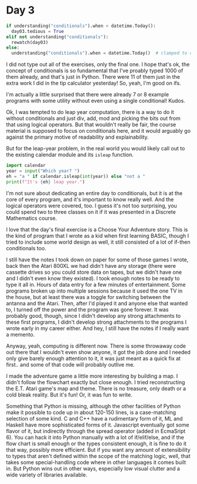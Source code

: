 # Day 3

```python
if understanding("conditionals").when < datetime.Today():
  day03.tedious = True
elif not understanding("conditionals"):
  rewatch(day03)
else:
  understanding("conditionals").when = datetime.Today()  # clamped to day start
```

I did not type out all of the exercises, only the final one.  I hope that's ok,
the concept of conditionals is so fundamental that I've proably typed 1000 of
them already, and that's just in Python.  There were 11 of them just in the
extra work I did in the tip calculator yesterday!  So, yeah, I'm good on ifs.

I'm actually a little surprised that there were already 7 or 8 example programs
with some utility without even using a single conditional!  Kudos.

Ok, I was tempted to do leap year computation, there is a way to do it without
conditionals and just div, add, mod and picking the bits out from that using
logical operators.  But that wouldn't really be fair, the course material is
supposed to focus on conditionals here, and it would arguably go against the
primary motive of readability and explainability.

But for the leap-year problem, in the real world you would likely call out to
the existing calendar module and its `isleap` function.

```python
import calendar
year = input("Which year? ")
eh = "a " if calendar.isleap(int(year)) else "not a "
print(f"It's {eh} leap year.")
```

I'm not sure about dedicating an entire day to conditionals, but it is at the
core of every program, and it's important to know really well.  And the logical
operators were covered, too.  I guess it's not too surprising, you could spend
two to three classes on it if it was presented in a Discrete Mathematics course.

I love that the day's final exercise is a Choose Your Adventure story.  This is
the kind of program that I wrote as a kid when first learning BASIC, though I
tried to include some world design as well, it still consisted of a lot of
if-then conditionals too.

I still have the notes I took down on paper for some of
those games I wrote, back then the Atari 800XL we had didn't have any storage
(there were cassette drives so you could store data on tapes, but we didn't have
one and I didn't even know they existed).  I took enough notes to be ready to
type it all in.  Hours of data entry for a few minutes of entertainment.  Some
programs broken up into multiple sessions because it used the one TV in the
house, but at least there was a toggle for switching between the antanna and the Atari.
Then, after I'd played it and anyone else that wanted to, I turned off the power
and the program was gone forever.  It was probably good, though, since I
didn't develop any strong attachments to these first programs, I didn't develop
strong attachments to the programs I wrote early in my career either.  And hey,
I still have the notes if I really want a memento.

Anyway, yeah, computing is different now.  There is some throwaway code out there that I
wouldn't even show anyone, it got the job done and I needed only give
barely enough attention to it, it was just meant as a quick fix at first..
and some of that code will probably outlive me.

I made the adventure game a little more interesting by building a map.  I didn't
follow the flowchart exactly but close enough.  I tried reconstructing the E.T.
Atari game's map and theme.  There is no treasure, only death or a cold bleak
reality.  But it's fun!  Or, it was fun to write.

Something that Python is missing, although the other facilities of Python make
it possible to code up in about 120-150 lines, is a case-matching selection of
some kind.  C and C++ have a rudimentary form of it, ML and Haskell have more
sophisticated forms of it.  Javascript eventually got some flavor of it, but
indirectly through the spread operator (added in EcmaSript 6).
You can hack it into Python manually with
a lot of if/elif/else, and if the flow chart is small enough or the types
consistent enough, it is fine to do it that way, possibly more efficient.  But
if you want any amount of extensibility to types that aren't defined within the
scope of the matching logic, well, that takes some special-handling code where in
other languages it comes built in.  But Python wins out in other ways,
especially low visual clutter and a wide variety of libraries available.

